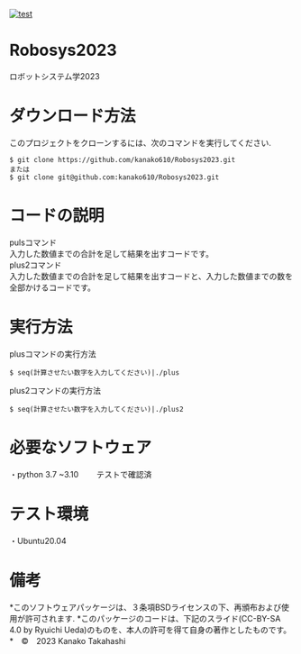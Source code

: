 [![test](https://github.com/kanako610/Robosys2023/actions/workflows/test.yml/badge.svg)](https://github.com/kanako610/Robosys2023/actions/workflows/test.yml)  

# Robosys2023
ロボットシステム学2023


# ダウンロード方法
このプロジェクトをクローンするには、次のコマンドを実行してください.
```
$ git clone https://github.com/kanako610/Robosys2023.git
または
$ git clone git@github.com:kanako610/Robosys2023.git
```

# コードの説明
pulsコマンド  
入力した数値までの合計を足して結果を出すコードです。  
plus2コマンド  
入力した数値までの合計を足して結果を出すコードと、入力した数値までの数を全部かけるコードです。　　


# 実行方法　　
plusコマンドの実行方法  
```
$ seq(計算させたい数字を入力してください)|./plus
```
plus2コマンドの実行方法
```
$ seq(計算させたい数字を入力してください)|./plus2
```
# 必要なソフトウェア

・python 3.7 ~3.10　　
 テストで確認済

# テスト環境

・Ubuntu20.04


# 備考
*このソフトウェアパッケージは、３条項BSDライセンスの下、再頒布および使用が許可されます.
*このパッケージのコードは、下記のスライド(CC-BY-SA 4.0 by Ryuichi Ueda)のものを、本人の許可を得て自身の著作としたものです。
 *　©　2023 Kanako Takahashi

